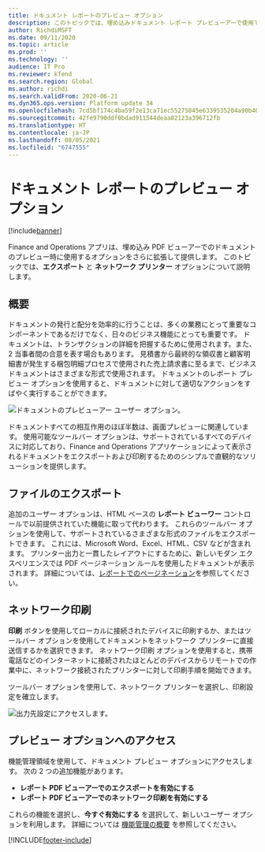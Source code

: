 ```yaml
---
title: ドキュメント レポートのプレビュー オプション
description: このトピックでは、埋め込みドキュメント レポート プレビューアーで使用できるオプションについて説明します。
author: RichdiMSFT
ms.date: 09/11/2020
ms.topic: article
ms.prod: ''
ms.technology: ''
audience: IT Pro
ms.reviewer: kfend
ms.search.region: Global
ms.author: richdi
ms.search.validFrom: 2020-06-21
ms.dyn365.ops.version: Platform update 34
ms.openlocfilehash: 7cd5bf174c4ba59f2e13ca71ec55275845e6339535204a90b408ef1fbc6edcb2
ms.sourcegitcommit: 42fe9790ddf0bdad911544deaa82123a396712fb
ms.translationtype: HT
ms.contentlocale: ja-JP
ms.lasthandoff: 08/05/2021
ms.locfileid: "6747555"
---
```

# <a name="document-reporting-preview-options"></a>ドキュメント レポートのプレビュー オプション

[!include[banner](../includes/banner.md)]


Finance and Operations アプリは、埋め込み PDF ビューアーでのドキュメントのプレビュー時に使用するオプションをさらに拡張して提供します。 このトピックでは、**エクスポート** と **ネットワーク プリンター** オプションについて説明します。

## <a name="overview"></a>概要
ドキュメントの発行と配分を効率的に行うことは、多くの業務にとって重要なコンポーネントであるだけでなく、日々のビジネス機能にとっても重要です。 ドキュメントは、トランザクションの詳細を把握するために使用されます。また、2 当事者間の合意を表す場合もあります。 見積書から最終的な領収書と顧客明細書が発生する梱包明細プロセスで使用された売上請求書に至るまで、ビジネス ドキュメントはさまざまな形式で使用されます。 ドキュメントのレポート プレビュー オプションを使用すると、ドキュメントに対して適切なアクションをすばやく実行することができます。

![ドキュメントのプレビューアー ユーザー オプション。](./media/Document-preview-options-toolbar.png)

ドキュメントすべての相互作用のほぼ半数は、画面プレビューに関連しています。 使用可能なツールバー オプションは、サポートされているすべてのデバイスに対応しており、Finance and Operations アプリケーションによって表示されるドキュメントをエクスポートおよび印刷するためのシンプルで直観的なソリューションを提供します。

## <a name="file-export"></a>ファイルのエクスポート
追加のユーザー オプションは、HTML ベースの **レポート ビューワー** コントロールで以前提供されていた機能に取って代わります。 これらのツールバー オプションを使用して、サポートされているさまざまな形式のファイルをエクスポートできます。 これには、Microsoft Word、Excel、HTML、CSV などが含まれます。 プリンター出力と一貫したレイアウトにするために、新しいモダン エクスペリエンスでは PDF ページネーション ルールを使用したドキュメントが表示されます。 詳細については、[レポートでのページネーション](/sql/reporting-services/report-design/pagination-in-reporting-services-report-builder-and-ssrs?view=sql-server-ver15)を参照してください。

## <a name="network-printing"></a>ネットワーク印刷
**印刷** ボタンを使用してローカルに接続されたデバイスに印刷するか、またはツールバー オプションを使用してドキュメントをネットワーク プリンターに直接送信するかを選択できます。 ネットワーク印刷 オプションを使用すると、携帯電話などのインターネットに接続されたほとんどのデバイスからリモートでの作業中に、ネットワーク接続されたプリンターに対して印刷手順を開始できます。

ツールバー オプションを使用して、ネットワーク プリンターを選択し、印刷設定を確立します。

![出力先設定にアクセスします。](./media/Document-preview-network-print-options.png)

## <a name="access-preview-options"></a>プレビュー オプションへのアクセス
機能管理領域を使用して、ドキュメント プレビュー オプションにアクセスします。 次の 2 つの追加機能があります。
- **レポート PDF ビューアーでのエクスポートを有効にする**
- **レポート PDF ビューアーでのネットワーク印刷を有効にする**

これらの機能を選択し、**今すぐ有効にする** を選択して、新しいユーザー オプションを利用します。 詳細については [機能管理の概要](../../fin-ops/get-started/feature-management/feature-management-overview.md) を参照してください。


[!INCLUDE[footer-include](../../../includes/footer-banner.md)]